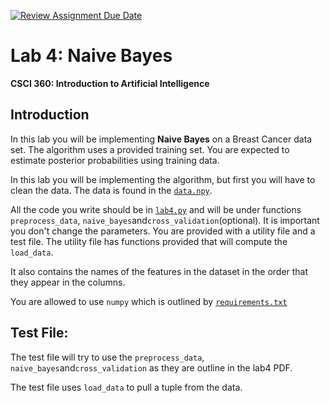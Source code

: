 [![Review Assignment Due Date](https://classroom.github.com/assets/deadline-readme-button-24ddc0f5d75046c5622901739e7c5dd533143b0c8e959d652212380cedb1ea36.svg)](https://classroom.github.com/a/A5goln6N)
# Lab 4: Naive Bayes

**CSCI 360: Introduction to Artificial Intelligence**

## Introduction
In this lab you will be implementing **Naive Bayes** on a Breast Cancer data set. The algorithm uses a provided training set. You are expected to estimate posterior probabilities using training data.

In this lab you will be implementing the algorithm, but first you will
have to clean the data. The data is found in the [`data.npy`](./data.npy).

All the code you write should be in [`lab4.py`](./lab4.py) and will be
under functions `preprocess_data`, `naive_bayes`and`cross_validation`(optional). It is
important you don't change the parameters. You are provided with a
utility file and a test file. The utility file has functions provided
that will compute the `load_data`.

It also contains the names of the features in the dataset in the order that they appear in the columns.

You are allowed to use `numpy` which is outlined by [`requirements.txt`](./requirements.txt)




## Test File:
The test file will try to use the `preprocess_data`, `naive_bayes`and`cross_validation` as they are outline in the lab4 PDF.

The test file uses `load_data` to pull a tuple from the data.
